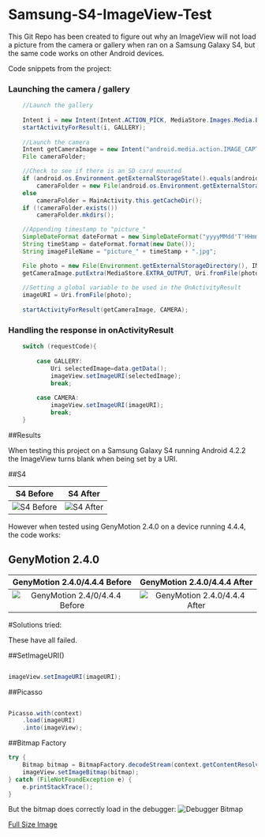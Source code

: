 # Samsung-S4-ImageView-Test
This Git Repo has been created to figure out why an ImageView will not load a picture from the camera or gallery when ran on a Samsung Galaxy S4, but the same code works on other Android devices.

Code snippets from the project:

### Launching the camera / gallery
```Java
    //Launch the gallery
    
    Intent i = new Intent(Intent.ACTION_PICK, MediaStore.Images.Media.EXTERNAL_CONTENT_URI);
    startActivityForResult(i, GALLERY);
    
    //Launch the camera
    Intent getCameraImage = new Intent("android.media.action.IMAGE_CAPTURE");
    File cameraFolder;

    //Check to see if there is an SD card mounted
    if (android.os.Environment.getExternalStorageState().equals(android.os.Environment.MEDIA_MOUNTED))
        cameraFolder = new File(android.os.Environment.getExternalStorageDirectory(),IMAGEFOLDER);
    else
        cameraFolder = MainActivity.this.getCacheDir();
    if (!cameraFolder.exists())
        cameraFolder.mkdirs();

    //Appending timestamp to "picture_"
    SimpleDateFormat dateFormat = new SimpleDateFormat("yyyyMMdd'T'HHmmss");
    String timeStamp = dateFormat.format(new Date());
    String imageFileName = "picture_" + timeStamp + ".jpg";

    File photo = new File(Environment.getExternalStorageDirectory(), IMAGEFOLDER + imageFileName);
    getCameraImage.putExtra(MediaStore.EXTRA_OUTPUT, Uri.fromFile(photo));
    
    //Setting a global variable to be used in the OnActivityResult
    imageURI = Uri.fromFile(photo);
   
    startActivityForResult(getCameraImage, CAMERA);
```    
### Handling the response in onActivityResult
```Java
    switch (requestCode){
    
        case GALLERY: 
            Uri selectedImage=data.getData(); 
            imageView.setImageURI(selectedImage); 
            break; 
    
        case CAMERA: 
            imageView.setImageURI(imageURI); 
            break;
    }
```
##Results

When testing this project on a Samsung Galaxy S4 running Android 4.2.2 the ImageView turns blank when being set by a URI.

##S4

S4 Before                  |  S4 After
:-------------------------:|:-------------------------:
![S4 Before](http://i.imgur.com/oNWVpJY.png "S4 Before")  |  ![S4 After](http://i.imgur.com/HiiU2j1.png "S4 After")

However when tested using GenyMotion 2.4.0 on a device running 4.4.4, the code works:

## GenyMotion 2.4.0

GenyMotion 2.4.0/4.4.4 Before                  |  GenyMotion 2.4.0/4.4.4 After
:-------------------------:|:-------------------------:
![GenyMotion 2.4/0/4.4.4 Before](http://i.imgur.com/EJJQlqG.png "S4 Before")  |  ![GenyMotion 2.4.0/4.4.4 After](http://i.imgur.com/KDUUjgl.png "S4 After")

#Solutions tried:

These have all failed.

##SetImageURI()

```Java

imageView.setImageURI(imageURI);
```

##Picasso

```Java

Picasso.with(context)
    .load(imageURI)
    .into(imageView);

```

##Bitmap Factory

```Java
try {
    Bitmap bitmap = BitmapFactory.decodeStream(context.getContentResolver().openInputStream(imageURI));
    imageView.setImageBitmap(bitmap);
} catch (FileNotFoundException e) {
    e.printStackTrace();
}
```
But the bitmap does correctly load in the debugger:
![Debugger Bitmap](http://i.imgur.com/TSXBkcj.png "Bitmap loads in the debugger") 

[Full Size Image](http://i.imgur.com/Ls8Q0qh.jpg "Bitmap loads in the debugger")



